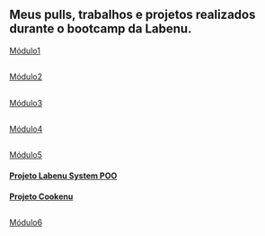 ## **Meus pulls, trabalhos e projetos realizados durante o bootcamp da Labenu.**
[Módulo1](https://github.com/future4code/ailton-leonardo-silva/tree/master/modulo1)
##
[Módulo2](https://github.com/future4code/ailton-leonardo-silva/tree/master/modulo2)
##
[Módulo3](https://github.com/future4code/ailton-leonardo-silva/tree/master/modulo3)
##
[Módulo4](https://github.com/future4code/ailton-leonardo-silva/tree/master/modulo4)
##
[Módulo5](https://github.com/future4code/ailton-leonardo-silva/tree/master/modulo5)
#### [Projeto Labenu System POO](https://github.com/future4code/ailton-leonardo-silva/pull/55)
#### [Projeto Cookenu](https://github.com/future4code/ailton-leonardo-silva/tree/master/modulo5/Projeto-cookenu)
##
[Módulo6](https://github.com/future4code/ailton-leonardo-silva/tree/master/modulo6)

